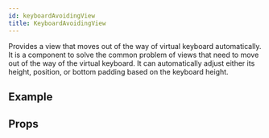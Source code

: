 ```yaml
---
id: keyboardAvoidingView
title: KeyboardAvoidingView
---
```


Provides a view that moves out of the way of virtual keyboard automatically. It is a component to solve the common problem of views that need to move out of the way of the virtual keyboard. It can automatically adjust either its height, position, or bottom padding based on the keyboard height.

## Example

<!-- ```ComponentSnackPlayer path=basic,KeyboardAvoidingView,basic.tsx

``` -->

## Props

```ComponentPropTable path=basic,KeyboardAvoidingView,KeyboardAvoidingView.tsx showStylingProps=true

```

